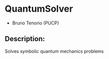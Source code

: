 # QuantumSolver

- Bruno Tenorio (PUCP)
## Description:

Solves symbolic quantum mechanics problems
